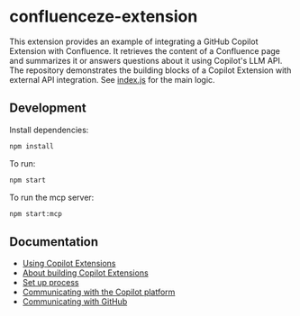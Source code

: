 # confluenceze-extension

This extension provides an example of integrating a GitHub Copilot Extension with Confluence. It retrieves the content of a Confluence page and summarizes it or answers questions about it using Copilot's LLM API. The repository demonstrates the building blocks of a Copilot Extension with external API integration. See [index.js](/index.js) for the main logic.

## Development

Install dependencies:

```bash
npm install
```

To run:

```bash
npm start
```

To run the mcp server:

```bash
npm start:mcp
```

## Documentation
- [Using Copilot Extensions](https://docs.github.com/en/copilot/using-github-copilot/using-extensions-to-integrate-external-tools-with-copilot-chat)
- [About building Copilot Extensions](https://docs.github.com/en/copilot/building-copilot-extensions/about-building-copilot-extensions)
- [Set up process](https://docs.github.com/en/copilot/building-copilot-extensions/setting-up-copilot-extensions)
- [Communicating with the Copilot platform](https://docs.github.com/en/copilot/building-copilot-extensions/building-a-copilot-agent-for-your-copilot-extension/configuring-your-copilot-agent-to-communicate-with-the-copilot-platform)
- [Communicating with GitHub](https://docs.github.com/en/copilot/building-copilot-extensions/building-a-copilot-agent-for-your-copilot-extension/configuring-your-copilot-agent-to-communicate-with-github)
